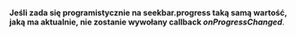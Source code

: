 **Jeśli zada się programistycznie na seekbar.progress taką samą wartość, jaką ma aktualnie, nie zostanie wywołany callback _onProgressChanged_**.

